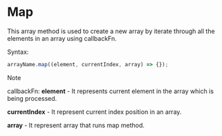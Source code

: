 # Map

This array method is used to create a new array by iterate through all the elements in an array using callbackFn.

Syntax:

```jsx
arrayName.map((element, currentIndex, array) => {});
```

> [!NOTE]
>
> callbackFn:
> **element** - It represents current element in the array which is being processed.
>
> **currentIndex** - It represent current index position in an array.
>
> **array** - It represent array that runs map method.
